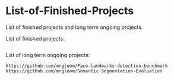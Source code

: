 # List-of-Finished-Projects
List of finished projects and long term ongoing projects.

List of finished projects:
~~~
~~~

List of long term ongoing projects:
~~~
https://github.com/mrgloom/Face-landmarks-detection-benchmark
https://github.com/mrgloom/Semantic-Segmentation-Evaluation
~~~
